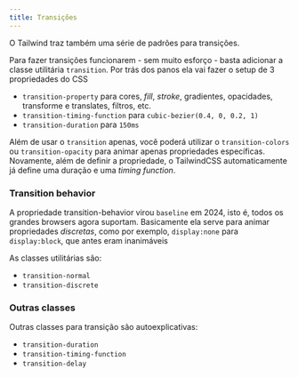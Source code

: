 ```yaml
---
title: Transições
---
```


O Tailwind traz também uma série de padrões para transições.

Para fazer transições funcionarem - sem muito esforço - basta adicionar a classe utilitária `transition`.
Por trás dos panos ela vai fazer o setup de 3 propriedades do CSS

- `transition-property` para cores, *fill*, *stroke*, gradientes, opacidades, transforme e translates, filtros, etc.
- `transition-timing-function` para `cubic-bezier(0.4, 0, 0.2, 1)`
- `transition-duration` para `150ms`

Além de usar o `transition` apenas, você poderá utilizar o `transition-colors` ou `transition-opacity` para animar apenas propriedades específicas. Novamente, além de definir a propriedade, o TailwindCSS automaticamente já define uma duração e uma *timing function*.

### Transition behavior

A propriedade transition-behavior virou `baseline` em 2024, isto é, todos os grandes browsers agora suportam. Basicamente ela serve para animar propriedades *discretas*, como por exemplo, `display:none` para `display:block`, que antes eram inanimáveis

As classes utilitárias são:

- `transition-normal`
- `transition-discrete`

### Outras classes

Outras classes para transição são autoexplicativas:

- `transition-duration`
- `transition-timing-function`
- `transition-delay`
